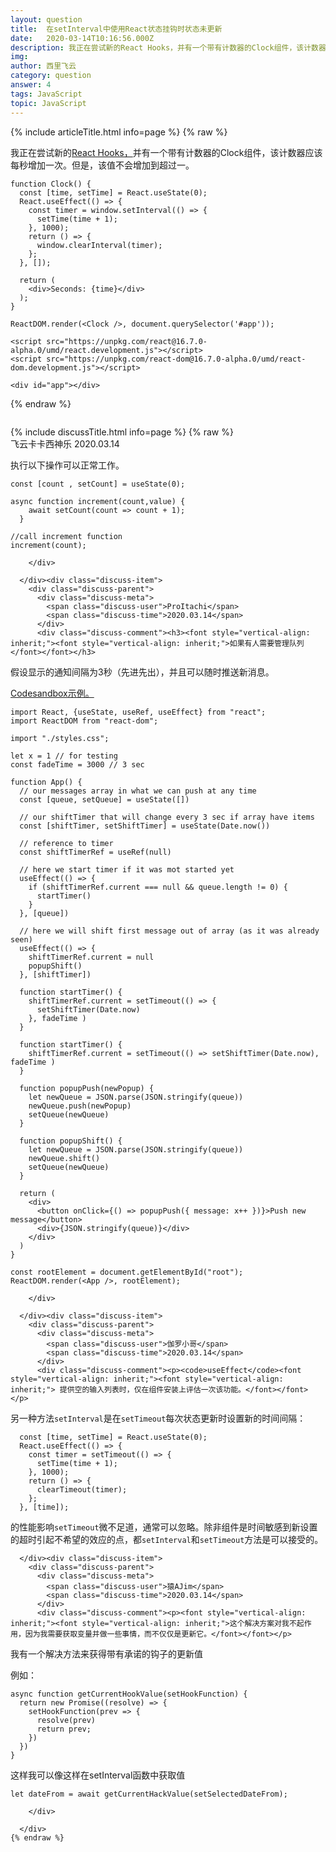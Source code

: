 ```yaml
---
layout: question
title:  在setInterval中使用React状态挂钩时状态未更新
date:   2020-03-14T10:16:56.000Z
description: 我正在尝试新的React Hooks，并有一个带有计数器的Clock组件，该计数器应该每秒增加一次。但是，该值不会增加到超过一。function ...
img: 
author: 西里飞云
category: question
answer: 4
tags: JavaScript
topic: JavaScript
---
```

<div class="article-root">
  <div class="article">
    {% include articleTitle.html info=page %}
    {% raw %}
    <div class="article-content"><p><font style="vertical-align: inherit;"><font style="vertical-align: inherit;">我正在尝试新的</font></font><a href="https://reactjs.org/docs/hooks-intro.html" rel="noreferrer"><font style="vertical-align: inherit;"><font style="vertical-align: inherit;">React Hooks，</font></font></a><font style="vertical-align: inherit;"><font style="vertical-align: inherit;">并有一个带有计数器的Clock组件，该计数器应该每秒增加一次。</font><font style="vertical-align: inherit;">但是，该值不会增加到超过一。</font></font></p>

<p></p><div class="snippet" data-lang="js" data-hide="false" data-console="true" data-babel="true">
<div class="snippet-code">
<pre class="snippet-code-js lang-js prettyprint-override"><code>function Clock() {<font></font>
  const [time, setTime] = React.useState(0);<font></font>
  React.useEffect(() =&gt; {<font></font>
    const timer = window.setInterval(() =&gt; {<font></font>
      setTime(time + 1);<font></font>
    }, 1000);<font></font>
    return () =&gt; {<font></font>
      window.clearInterval(timer);<font></font>
    };<font></font>
  }, []);<font></font>
<font></font>
  return (<font></font>
    &lt;div&gt;Seconds: {time}&lt;/div&gt;<font></font>
  );<font></font>
}<font></font>
<font></font>
ReactDOM.render(&lt;Clock /&gt;, document.querySelector('#app'));</code></pre>
<pre class="snippet-code-html lang-html prettyprint-override"><code>&lt;script src="https://unpkg.com/react@16.7.0-alpha.0/umd/react.development.js"&gt;&lt;/script&gt;<font></font>
&lt;script src="https://unpkg.com/react-dom@16.7.0-alpha.0/umd/react-dom.development.js"&gt;&lt;/script&gt;<font></font>
<font></font>
&lt;div id="app"&gt;&lt;/div&gt;</code></pre>
</div>
</div>
<p></p></div>
    {% endraw %}
  </div>
  <p style="height: 0;width:0;overflow: hidden;"> 第1601篇《在setInterval中使用React状态挂钩时状态未更新》来自Winter(https://github.com/aiyld/aiyld.github.io)的站点</p>
  <div class="discuss-wrapper">
    {% include discussTitle.html info=page %}
    {% raw %}
    <div class="discuss-item">
        <div class="discuss-parent">
          <div class="discuss-meta">
            <span class="discuss-user">飞云卡卡西神乐</span>
            <span class="discuss-time">2020.03.14</span>
          </div>
          <div class="discuss-comment"><p><font style="vertical-align: inherit;"><font style="vertical-align: inherit;">执行以下操作可以正常工作。</font></font></p>

<pre><code>const [count , setCount] = useState(0);<font></font>
<font></font>
async function increment(count,value) {<font></font>
    await setCount(count =&gt; count + 1);<font></font>
  }<font></font>
<font></font>
//call increment function<font></font>
increment(count);<font></font>
</code></pre></div>
        </div>
        
      </div><div class="discuss-item">
        <div class="discuss-parent">
          <div class="discuss-meta">
            <span class="discuss-user">ProItachi</span>
            <span class="discuss-time">2020.03.14</span>
          </div>
          <div class="discuss-comment"><h3><font style="vertical-align: inherit;"><font style="vertical-align: inherit;">如果有人需要管理队列</font></font></h3>

<p><font style="vertical-align: inherit;"><font style="vertical-align: inherit;">假设显示的通知间隔为3秒（先进先出），并且可以随时推送新消息。</font></font></p>

<p><a href="https://codesandbox.io/embed/silly-resonance-6j16x" rel="nofollow noreferrer"><font style="vertical-align: inherit;"><font style="vertical-align: inherit;">Codesandbox示例。</font></font></a></p>

<pre><code>import React, {useState, useRef, useEffect} from "react";<font></font>
import ReactDOM from "react-dom";<font></font>
<font></font>
import "./styles.css";<font></font>
<font></font>
let x = 1 // for testing<font></font>
const fadeTime = 3000 // 3 sec <font></font>
<font></font>
function App() {<font></font>
  // our messages array in what we can push at any time<font></font>
  const [queue, setQueue] = useState([]) <font></font>
<font></font>
  // our shiftTimer that will change every 3 sec if array have items<font></font>
  const [shiftTimer, setShiftTimer] = useState(Date.now())<font></font>
<font></font>
  // reference to timer<font></font>
  const shiftTimerRef = useRef(null)<font></font>
<font></font>
  // here we start timer if it was mot started yet<font></font>
  useEffect(() =&gt; {<font></font>
    if (shiftTimerRef.current === null &amp;&amp; queue.length != 0) {<font></font>
      startTimer()<font></font>
    }<font></font>
  }, [queue])<font></font>
<font></font>
  // here we will shift first message out of array (as it was already seen)<font></font>
  useEffect(() =&gt; {<font></font>
    shiftTimerRef.current = null<font></font>
    popupShift()<font></font>
  }, [shiftTimer])<font></font>
<font></font>
  function startTimer() {<font></font>
    shiftTimerRef.current = setTimeout(() =&gt; {<font></font>
      setShiftTimer(Date.now)<font></font>
    }, fadeTime )<font></font>
  }<font></font>
<font></font>
  function startTimer() {<font></font>
    shiftTimerRef.current = setTimeout(() =&gt; setShiftTimer(Date.now), fadeTime )<font></font>
  }<font></font>
<font></font>
  function popupPush(newPopup) {<font></font>
    let newQueue = JSON.parse(JSON.stringify(queue))<font></font>
    newQueue.push(newPopup)<font></font>
    setQueue(newQueue)<font></font>
  }<font></font>
<font></font>
  function popupShift() {<font></font>
    let newQueue = JSON.parse(JSON.stringify(queue))<font></font>
    newQueue.shift()<font></font>
    setQueue(newQueue)<font></font>
  }<font></font>
<font></font>
  return (<font></font>
    &lt;div&gt;<font></font>
      &lt;button onClick={() =&gt; popupPush({ message: x++ })}&gt;Push new message&lt;/button&gt;<font></font>
      &lt;div&gt;{JSON.stringify(queue)}&lt;/div&gt;<font></font>
    &lt;/div&gt;<font></font>
  )<font></font>
}<font></font>
<font></font>
const rootElement = document.getElementById("root");<font></font>
ReactDOM.render(&lt;App /&gt;, rootElement);<font></font>
</code></pre></div>
        </div>
        
      </div><div class="discuss-item">
        <div class="discuss-parent">
          <div class="discuss-meta">
            <span class="discuss-user">伽罗小哥</span>
            <span class="discuss-time">2020.03.14</span>
          </div>
          <div class="discuss-comment"><p><code>useEffect</code><font style="vertical-align: inherit;"><font style="vertical-align: inherit;"> 提供空的输入列表时，仅在组件安装上评估一次该功能。</font></font></p>

<p><font style="vertical-align: inherit;"><font style="vertical-align: inherit;">另一种方法</font></font><code>setInterval</code><font style="vertical-align: inherit;"><font style="vertical-align: inherit;">是在</font></font><code>setTimeout</code><font style="vertical-align: inherit;"><font style="vertical-align: inherit;">每次状态更新时</font><font style="vertical-align: inherit;">设置新的时间间隔</font><font style="vertical-align: inherit;">：</font></font></p>

<pre><code>  const [time, setTime] = React.useState(0);<font></font>
  React.useEffect(() =&gt; {<font></font>
    const timer = setTimeout(() =&gt; {<font></font>
      setTime(time + 1);<font></font>
    }, 1000);<font></font>
    return () =&gt; {<font></font>
      clearTimeout(timer);<font></font>
    };<font></font>
  }, [time]);<font></font>
</code></pre>

<p><font style="vertical-align: inherit;"><font style="vertical-align: inherit;">的性能影响</font></font><code>setTimeout</code><font style="vertical-align: inherit;"><font style="vertical-align: inherit;">微不足道，通常可以忽略。</font><font style="vertical-align: inherit;">除非组件是时间敏感到新设置的超时引起不希望的效应的点，都</font></font><code>setInterval</code><font style="vertical-align: inherit;"><font style="vertical-align: inherit;">和</font></font><code>setTimeout</code><font style="vertical-align: inherit;"><font style="vertical-align: inherit;">方法是可以接受的。</font></font></p></div>
        </div>
        
      </div><div class="discuss-item">
        <div class="discuss-parent">
          <div class="discuss-meta">
            <span class="discuss-user">猿AJim</span>
            <span class="discuss-time">2020.03.14</span>
          </div>
          <div class="discuss-comment"><p><font style="vertical-align: inherit;"><font style="vertical-align: inherit;">这个解决方案对我不起作用，因为我需要获取变量并做一些事情，而不仅仅是更新它。</font></font></p>

<p><font style="vertical-align: inherit;"><font style="vertical-align: inherit;">我有一个解决方法来获得带有承诺的钩子的更新值</font></font></p>

<p><font style="vertical-align: inherit;"><font style="vertical-align: inherit;">例如： </font></font></p>

<pre><code>async function getCurrentHookValue(setHookFunction) {<font></font>
  return new Promise((resolve) =&gt; {<font></font>
    setHookFunction(prev =&gt; {<font></font>
      resolve(prev)<font></font>
      return prev;<font></font>
    })<font></font>
  })<font></font>
}<font></font>
</code></pre>

<p><font style="vertical-align: inherit;"><font style="vertical-align: inherit;">这样我可以像这样在setInterval函数中获取值</font></font></p>

<pre><code>let dateFrom = await getCurrentHackValue(setSelectedDateFrom);
</code></pre></div>
        </div>
        
      </div>
    {% endraw %}
  </div>
<div>
